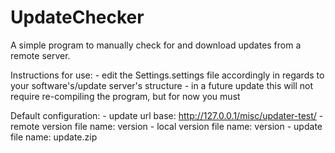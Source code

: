 UpdateChecker
=============

A simple program to manually check for and download updates from a remote server.

Instructions for use:
	- edit the Settings.settings file accordingly in regards to your software's/update server's structure
		- in a future update this will not require re-compiling the program, but for now you must
		
Default configuration:
	- update url base: http://127.0.0.1/misc/updater-test/
	- remote version file name: version
	- local version file name: version
	- update file name: update.zip